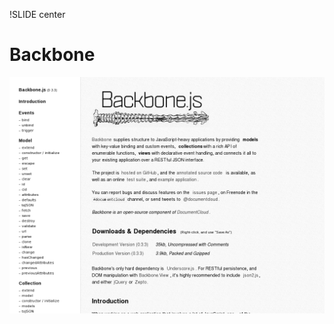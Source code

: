 !SLIDE center
# Backbone #

[ ![Backbone](17.Backbone.png) ](http://documentcloud.github.com/backbone/)
